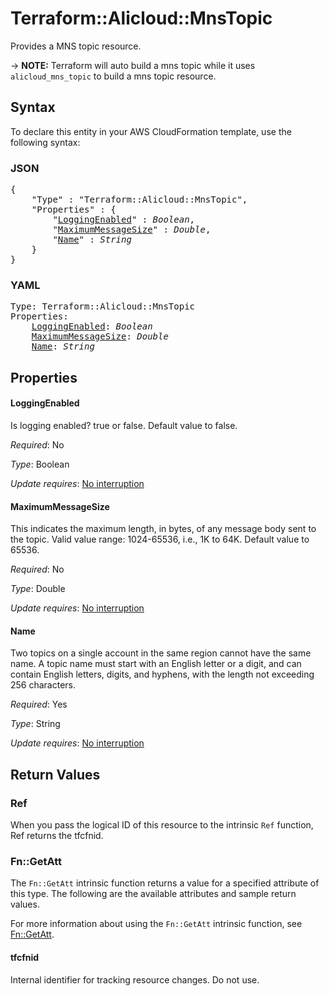 # Terraform::Alicloud::MnsTopic

Provides a MNS topic resource.

-> **NOTE:** Terraform will auto build a mns topic  while it uses `alicloud_mns_topic` to build a mns topic resource.

## Syntax

To declare this entity in your AWS CloudFormation template, use the following syntax:

### JSON

<pre>
{
    "Type" : "Terraform::Alicloud::MnsTopic",
    "Properties" : {
        "<a href="#loggingenabled" title="LoggingEnabled">LoggingEnabled</a>" : <i>Boolean</i>,
        "<a href="#maximummessagesize" title="MaximumMessageSize">MaximumMessageSize</a>" : <i>Double</i>,
        "<a href="#name" title="Name">Name</a>" : <i>String</i>
    }
}
</pre>

### YAML

<pre>
Type: Terraform::Alicloud::MnsTopic
Properties:
    <a href="#loggingenabled" title="LoggingEnabled">LoggingEnabled</a>: <i>Boolean</i>
    <a href="#maximummessagesize" title="MaximumMessageSize">MaximumMessageSize</a>: <i>Double</i>
    <a href="#name" title="Name">Name</a>: <i>String</i>
</pre>

## Properties

#### LoggingEnabled

Is logging enabled? true or false. Default value to false.

_Required_: No

_Type_: Boolean

_Update requires_: [No interruption](https://docs.aws.amazon.com/AWSCloudFormation/latest/UserGuide/using-cfn-updating-stacks-update-behaviors.html#update-no-interrupt)

#### MaximumMessageSize

This indicates the maximum length, in bytes, of any message body sent to the topic. Valid value range: 1024-65536, i.e., 1K to 64K. Default value to 65536.

_Required_: No

_Type_: Double

_Update requires_: [No interruption](https://docs.aws.amazon.com/AWSCloudFormation/latest/UserGuide/using-cfn-updating-stacks-update-behaviors.html#update-no-interrupt)

#### Name

Two topics on a single account in the same region cannot have the same name. A topic name must start with an English letter or a digit, and can contain English letters, digits, and hyphens, with the length not exceeding 256 characters.

_Required_: Yes

_Type_: String

_Update requires_: [No interruption](https://docs.aws.amazon.com/AWSCloudFormation/latest/UserGuide/using-cfn-updating-stacks-update-behaviors.html#update-no-interrupt)

## Return Values

### Ref

When you pass the logical ID of this resource to the intrinsic `Ref` function, Ref returns the tfcfnid.

### Fn::GetAtt

The `Fn::GetAtt` intrinsic function returns a value for a specified attribute of this type. The following are the available attributes and sample return values.

For more information about using the `Fn::GetAtt` intrinsic function, see [Fn::GetAtt](https://docs.aws.amazon.com/AWSCloudFormation/latest/UserGuide/intrinsic-function-reference-getatt.html).

#### tfcfnid

Internal identifier for tracking resource changes. Do not use.

